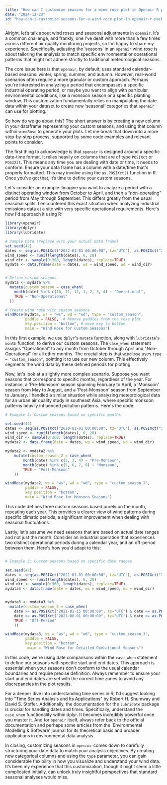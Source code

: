 ```yaml
---
title: "How can I customize seasons for a wind rose plot in Openair R package?"
date: "2024-12-23"
id: "how-can-i-customize-seasons-for-a-wind-rose-plot-in-openair-r-package"
---
```


Alright, let’s talk about wind roses and seasonal adjustments in `openair`. It’s a common challenge, and frankly, one I've dealt with more than a few times across different air quality monitoring projects, so I'm happy to share my experience. Specifically, adjusting the ‘seasons’ in an `openair` wind rose is about tailoring the analysis to match specific environmental or operational patterns that might not adhere strictly to traditional meteorological seasons.

The core issue here is that `openair`, by default, uses standard calendar-based seasons: winter, spring, summer, and autumn. However, real-world scenarios often require a more granular or custom approach. Perhaps you're interested in analyzing a period that encompasses a specific industrial operating period, or maybe you want to align with particular environmental conditions, like a monsoon season or a specific planting window. This customization fundamentally relies on manipulating the date data within your dataset to create new ‘seasonal’ categories that `openair` can use for plotting.

So how do we go about this? The short answer is by creating a new column in your dataframe representing your custom seasons, and using that column within `windRose` to generate your plots. Let me break that down into a more step-by-step process, supported by some code examples and relevant points to consider.

The first thing to acknowledge is that `openair` is designed around a specific date-time format. It relies heavily on columns that are of type `POSIXct` or `POSIXlt`. This means any time you are dealing with date or time, it needs to conform. Ensure your data frame has a column with a date/time that's properly formatted. This may involve using the `as.POSIXct()` function in R. Once you’ve got that, it’s time to define your custom seasons.

Let's consider an example: Imagine you want to analyze a period with a distinct operating window from October to April, and then a “non-operating” period from May through September. This differs greatly from the usual seasonal splits. I encountered this exact situation when analyzing industrial emissions data at a site with very specific operational requirements. Here's how I'd approach it using R:

```R
library(openair)
library(dplyr)
library(lubridate)

# Sample Data (replace with your actual data frame)
set.seed(42)
dates <- seq(as.POSIXct("2022-01-01 00:00:00", tz="UTC"), as.POSIXct("2023-01-01 00:00:00", tz="UTC"), by="hour")
wind_speed <- runif(length(dates), 0, 20)
wind_dir <- sample(0:360, length(dates), replace=TRUE)
mydata <- data.frame(date = dates, ws = wind_speed, wd = wind_dir)


# Define custom seasons
mydata <- mydata %>%
  mutate(custom_season = case_when(
    month(date) %in% c(10, 11, 12, 1, 2, 3, 4) ~ "Operational",
    TRUE ~ "Non-Operational"
  ))

# Create wind rose with custom seasons
windRose(mydata, ws = "ws", wd = "wd", type = "custom_season",
         paddle = FALSE,  # Remove paddles from the rose plot
         key.position = "bottom", # move key to bottom
         main = "Wind Rose for Custom Seasons")
```

In this first example, we use `dplyr`'s `mutate` function, along with `lubridate`'s `month` function, to derive our custom seasons. The `case_when` statement assigns "Operational" to any month from October through April and "Non-Operational" for all other months. The crucial step is that `windRose` uses `type = "custom_season"`, pointing it to use our new column. This effectively segments the wind data by these defined periods for plotting.

Now, let's look at a slightly more complex scenario. Suppose you want seasons that correspond to specific months, regardless of the year. For instance, a 'Pre-Monsoon' season spanning February to April, a 'Monsoon' season from May to August, and a 'Post-Monsoon' season from September to January. I handled a similar situation while analyzing meteorological data for an urban air quality study in southeast Asia, where specific monsoon patterns heavily influenced pollution patterns. Here's the code:

```R
# Example 2: Custom seasons based on specific months

set.seed(42)
dates <- seq(as.POSIXct("2020-01-01 00:00:00", tz="UTC"), as.POSIXct("2024-01-01 00:00:00", tz="UTC"), by="hour")
wind_speed <- runif(length(dates), 0, 20)
wind_dir <- sample(0:360, length(dates), replace=TRUE)
mydata2 <- data.frame(date = dates, ws = wind_speed, wd = wind_dir)

mydata2 <- mydata2 %>%
    mutate(custom_season_2 = case_when(
        month(date) %in% c(2, 3, 4) ~ "Pre-Monsoon",
        month(date) %in% c(5, 6, 7, 8) ~ "Monsoon",
        TRUE ~ "Post-Monsoon"
    ))

windRose(mydata2, ws = "ws", wd = "wd", type = "custom_season_2",
         paddle = FALSE,
         key.position = "bottom",
         main = "Wind Rose for Monsoon Seasons")
```

This code defines three custom seasons based purely on the month, repeating each year. This provides a clearer view of wind patterns during specific climatic periods, a significant improvement when dealing with seasonal fluctuations.

Lastly, let's assume we need seasons that are based on actual date ranges and not just the month. Consider an industrial operation that experiences two distinct operational periods during a calendar year, and an off-period between them. Here's how you'd adapt to this:

```R

# Example 3: Custom seasons based on specific date ranges

set.seed(42)
dates <- seq(as.POSIXct("2021-01-01 00:00:00", tz="UTC"), as.POSIXct("2024-01-01 00:00:00", tz="UTC"), by="hour")
wind_speed <- runif(length(dates), 0, 20)
wind_dir <- sample(0:360, length(dates), replace=TRUE)
mydata3 <- data.frame(date = dates, ws = wind_speed, wd = wind_dir)


mydata3 <- mydata3 %>%
  mutate(custom_season_3 = case_when(
    date >= as.POSIXct("2021-01-15 00:00:00", tz="UTC") & date <= as.POSIXct("2021-04-30 23:59:59", tz="UTC") ~ "Operational Period 1",
    date >= as.POSIXct("2021-08-01 00:00:00", tz="UTC") & date <= as.POSIXct("2021-11-15 23:59:59", tz="UTC") ~ "Operational Period 2",
    TRUE ~ "Off-Period"
    ))

windRose(mydata3, ws = "ws", wd = "wd", type = "custom_season_3",
         paddle = FALSE,
         key.position = "bottom",
          main = "Wind Rose for Detailed Operational Seasons")
```

In this code, we're using date comparisons within the `case_when` statement to define our seasons with specific start and end dates. This approach is essential when your seasons don't conform to the usual calendar boundaries and require precise definition. Always remember to ensure your start and end dates are set with the correct time zones to avoid any discrepancies in the plot results.

For a deeper dive into understanding time series in R, I'd suggest looking into "Time Series Analysis and Its Applications" by Robert H. Shumway and David S. Stoffer. Additionally, the documentation for the `lubridate` package is crucial for handling dates and times. Specifically, understand the `case_when` functionality within dplyr. It becomes incredibly powerful once you master it. And for `openair` itself, always refer back to the official documentation and perhaps some articles from the 'Environmental Modelling & Software' journal for its theoretical basis and broader applications in environmental data analysis.

In closing, customizing seasons in `openair` comes down to carefully structuring your date data to match your analysis objectives. By creating new categorical columns and using the `type` parameter, you can gain considerable flexibility in how you visualize and understand your wind data. It’s been my experience that this customization, though it might seem a little complicated initially, can unlock truly insightful perspectives that standard seasonal analyses would miss.

